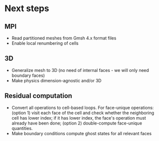 Next steps
==============

MPI
---
- Read partitioned meshes from Gmsh 4.x format files
- Enable local renumbering of cells

3D
--
- Generalize mesh to 3D (no need of internal faces - we will only need boundary faces)
- Make physics dimension-agnostic and/or 3D

Residual computation
-----------------------
- Convert all operations to cell-based loops. 
  For face-unique operations: (option 1) visit each face of the cell and check whether the neighboring cell has lower index; if it has lower index, the face's operation must already have been done; (option 2) double-compute face-unique quantities.
- Make boundary conditions compute ghost states for all relevant faces
